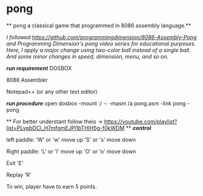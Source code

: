 # pong
** pong a classical game that programmed in 8086 assembly language.**

_I followed https://github.com/programmingdimension/8086-Assembly-Pong and Programming Dimension's pong video series for educational purposes. Here, I apply a major change using two-color ball instead of a single ball. And some minor changes in speed, dimension, menu, and so on._

_**run requirement**_
DOSBOX

8086 Assembler

Notepad++ (or any other text editor)

_**run procedure**_
open dosbox
-mount <disk> <disk>:/<folder>
-<disk>:
-masm /a pong.asm
-link pong
-pong
 
 ** For better understant follow theis -> https://youtube.com/playlist?list=PLvpbDCl_H7mfgmEJPl1bTHlH5g-f0kWDM
  **
_**control**_

left paddle:
'W' or 'w' move up
'S' or 's' move down

Right paddle:
'L' or 'l' move up
'O' or 'o' move down

Exit 'E'

Replay 'R'

To win, player have to earn 5 points.


